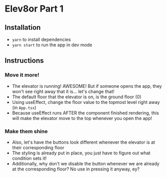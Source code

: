 # Elev8or Part 1

## Installation
* `yarn` to install dependencies
* `yarn start` to run the app in dev mode

## Instructions
### Move it more!
* The elevator is running! AWESOME! But if someone opens the app, they won't see right away that it is... let's change that!
* The default floor that the elevator is on, is the ground floor (0)
* Using useEffect, change the floor value to the topmost level right away (in `App.tsx`)
* Because useEffect runs AFTER the component finished rendering, this will make the elevator move to the top whenever you open the app!
### Make them shine
* Also, let's have the buttons look different whenever the elevator is at their corresponding floor
* The styling is already put in place, you just have to figure out what condition sets it!
* Additionally, why don't we disable the button whenever we are already at the corresponding floor? No use in pressing it anyway, ey?